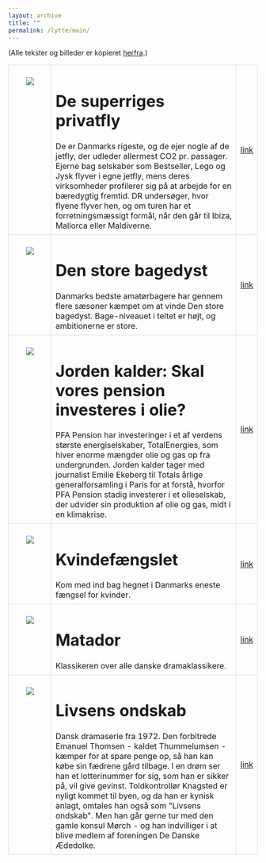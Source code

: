 ```yaml
---
layout: archive
title: ""
permalink: /lytte/main/
---
```


<style>
    table {
        border-collapse: collapse;
        width: 100%;
    }
    th, td {
        border: 1px solid #dddddd;
        padding: 8px;
        text-align: left;
    }
    /* Customize width for specific columns */
    th:nth-child(1), td:nth-child(1) {
        width: 20%; /* First column */
    }
    th:nth-child(2), td:nth-child(2) {
        width: 80%; /* Second column */
    }
</style>

(Alle tekster og billeder er kopieret [herfra](https://www.dr.dk/).)
<table align="center" cellspacing="5" style="text-align: left" width="100%">
<tr>
<td style="vertical-align: top;"><p align="center"><img src="https://tongchen779.github.io/dansk/images/dr_series/3.webp"/></p></td>
<td style="vertical-align: top;">
<h1> De superriges privatfly </h1>
<span style="font-weight: normal">
De er Danmarks rigeste, og de ejer nogle af de jetfly, der udleder allermest CO2 pr. passager. Ejerne bag selskaber som Bestseller, Lego og Jysk flyver i egne jetfly, mens deres virksomheder profilerer sig på at arbejde for en bæredygtig fremtid. DR undersøger, hvor flyene flyver hen, og om turen har et forretningsmæssigt formål, når den går til Ibiza, Mallorca eller Maldiverne.
</span>
</td>
<td><a href="https://www.dr.dk/drtv/program/de-superriges-privatfly_479835">link</a></td>
</tr>

<tr>
<td style="vertical-align: top;"><p align="center"><img src="https://tongchen779.github.io/dansk/images/dr_series/2.webp"/></p></td>
<td style="vertical-align: top;">
<h1> Den store bagedyst </h1>
<span style="font-weight: normal">
Danmarks bedste amatørbagere har gennem flere sæsoner kæmpet om at vinde Den store bagedyst. Bage-niveauet i teltet er højt, og ambitionerne er store.
</span>
</td>
<td><a href="https://www.dr.dk/drtv/saeson/den-store-bagedyst_154254">link</a></td>
</tr>

<tr>
<td style="vertical-align: top;"><p align="center"><img src="https://tongchen779.github.io/dansk/images/dr_series/1.webp"/></p></td>
<td style="vertical-align: top;">
<h1> Jorden kalder: Skal vores pension investeres i olie? </h1>
<span style="font-weight: normal">
PFA Pension har investeringer i et af verdens største energiselskaber, TotalEnergies, som hiver enorme mængder olie og gas op fra undergrunden. Jorden kalder tager med journalist Emilie Ekeberg til Totals årlige generalforsamling i Paris for at forstå, hvorfor PFA Pension stadig investerer i et olieselskab, der udvider sin produktion af olie og gas, midt i en klimakrise.
</span>
</td>
<td><a href="https://www.dr.dk/drtv/episode/jorden-kalder_-skal-vores-pension-investeres-i-olie_475206">link</a></td>
</tr>

<tr>
<td style="vertical-align: top;"><p align="center"><img src="https://tongchen779.github.io/dansk/images/dr_series/4.webp"/></p></td>
<td style="vertical-align: top;">
<h1> Kvindefængslet </h1>
<span style="font-weight: normal">
Kom med ind bag hegnet i Danmarks eneste fængsel for kvinder.
</span>
</td>
<td><a href="https://www.dr.dk/drtv/serie/kvindefaengslet_487476">link</a></td>
</tr>

<tr>
<td style="vertical-align: top;"><p align="center"><img src="https://tongchen779.github.io/dansk/images/dr_series/5.webp"/></p></td>
<td style="vertical-align: top;">
<h1> Matador </h1>
<span style="font-weight: normal">
Klassikeren over alle danske dramaklassikere.
</span>
</td>
<td><a href="https://www.dr.dk/drtv/serie/matador_130149">link</a></td>
</tr>

<tr>
<td style="vertical-align: top;"><p align="center"><img src="https://tongchen779.github.io/dansk/images/dr_series/6.webp"/></p></td>
<td style="vertical-align: top;">
<h1> Livsens ondskab </h1>
<span style="font-weight: normal">
Dansk dramaserie fra 1972. Den forbitrede Emanuel Thomsen - kaldet Thummelumsen - kæmper for at spare penge op, så han kan købe sin fædrene gård tilbage. I en drøm ser han et lotterinummer for sig, som han er sikker på, vil give gevinst. Toldkontrollør Knagsted er nyligt kommet til byen, og da han er kynisk anlagt, omtales han også som "Livsens ondskab". Men han går gerne tur med den gamle konsul Mørch - og han indvilliger i at blive medlem af foreningen De Danske Ædedolke. 
</span>
</td>
<td><a href="https://www.dr.dk/drtv/serie/livsens-ondskab_456851">link</a></td>
</tr>
</table>